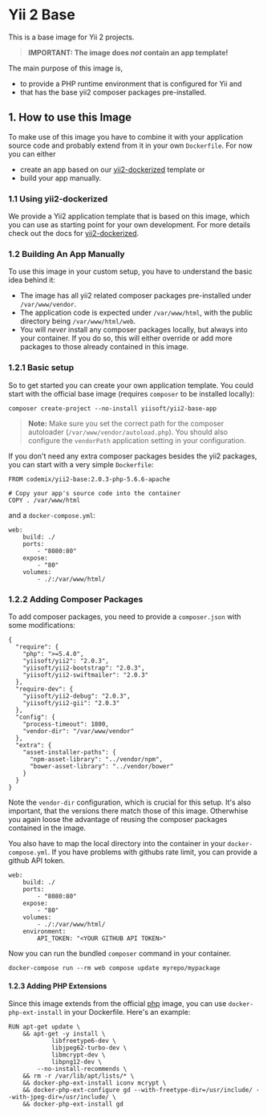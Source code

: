 Yii 2 Base
==========

This is a base image for Yii 2 projects.

> **IMPORTANT: The image does *not* contain an app template!**

The main purpose of this image is,

 * to provide a PHP runtime environment that is configured for Yii and
 * that has the base yii2 composer packages pre-installed.

## 1. How to use this Image

To make use of this image you have to combine it with your application source
code and probably extend from it in your own `Dockerfile`. For now you can either

 * create an app based on our [yii2-dockerized](https://github.com/codemix/yii2-dockerized) template or
 * build your app manually.


### 1.1 Using yii2-dockerized

We provide a Yii2 application template that is based on this image, which you
can use as starting point for your own development. For more details check out the
docs for [yii2-dockerized](https://github.com/codemix/yii2-dockerized).


### 1.2 Building An App Manually

To use this image in your custom setup, you have to understand the basic
idea behind it:

 * The image has all yii2 related composer packages pre-installed
   under `/var/www/vendor`.
 * The application code is expected under `/var/www/html`, with
   the public directory being `/var/www/html/web`.
 * You will *never* install any composer packages locally, but
   always into your container. If you do so, this will either override
   or add more packages to those already contained in this image.

### 1.2.1 Basic setup

So to get started you can create your own application template. You could
start with the official base image (requires `composer` to be installed
locally):

```
composer create-project --no-install yiisoft/yii2-base-app
```

> **Note:** Make sure you set the correct path for the composer autoloader
> (`/var/www/vendor/autoload.php`). You should also configure the `vendorPath`
> application setting in your configuration.

If you don't need any extra composer packages besides the yii2 packages,
you can start with a very simple `Dockerfile`:

```
FROM codemix/yii2-base:2.0.3-php-5.6.6-apache

# Copy your app's source code into the container
COPY . /var/www/html
```

and a `docker-compose.yml`:

```
web:
    build: ./
    ports:
        - "8080:80"
    expose:
        - "80"
    volumes:
        - ./:/var/www/html/
```

### 1.2.2 Adding Composer Packages

To add composer packages, you need to provide a `composer.json` with
some modifications:


```
{
  "require": {
    "php": ">=5.4.0",
    "yiisoft/yii2": "2.0.3",
    "yiisoft/yii2-bootstrap": "2.0.3",
    "yiisoft/yii2-swiftmailer": "2.0.3"
  },
  "require-dev": {
    "yiisoft/yii2-debug": "2.0.3",
    "yiisoft/yii2-gii": "2.0.3"
  },
  "config": {
    "process-timeout": 1800,
    "vendor-dir": "/var/www/vendor"
  },
  "extra": {
    "asset-installer-paths": {
      "npm-asset-library": "../vendor/npm",
      "bower-asset-library": "../vendor/bower"
    }
  }
}
```

Note the `vendor-dir` configuration, which is crucial for this setup. It's also
important, that the versions there match those of this image. Otherwhise you again
loose the advantage of reusing the composer packages contained in the image.

You also have to map the local directory into the container in your `docker-compose.yml`.
If you have problems with githubs rate limit, you can provide a github API token.

```
web:
    build: ./
    ports:
        - "8080:80"
    expose:
        - "80"
    volumes:
        - ./:/var/www/html/
    environment:
        API_TOKEN: "<YOUR GITHUB API TOKEN>"
```

Now you can run the bundled `composer` command in your container.

```
docker-compose run --rm web compose update myrepo/mypackage
```

#### 1.2.3 Adding PHP Extensions

Since this image extends from the official [php](https://registry.hub.docker.com/u/library/php/)
image, you can use `docker-php-ext-install` in your Dockerfile. Here's an example:

```
RUN apt-get update \
    && apt-get -y install \
            libfreetype6-dev \
            libjpeg62-turbo-dev \
            libmcrypt-dev \
            libpng12-dev \
        --no-install-recommends \
    && rm -r /var/lib/apt/lists/* \
    && docker-php-ext-install iconv mcrypt \
    && docker-php-ext-configure gd --with-freetype-dir=/usr/include/ --with-jpeg-dir=/usr/include/ \
    && docker-php-ext-install gd
```
